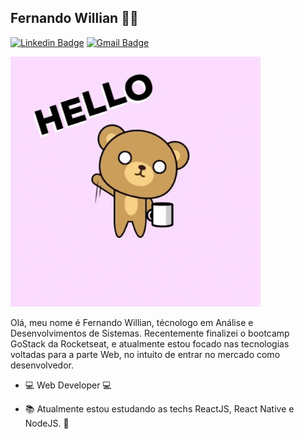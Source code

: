 ## Fernando Willian :man_technologist:

[![Linkedin Badge](https://img.shields.io/badge/-LinkedIn-blue?style=flat-square&logo=Linkedin&logoColor=white&link=https://www.linkedin.com/in/lucas-bittencourt/)](https://www.linkedin.com/in/fernando-willian/)
[![Gmail Badge](https://img.shields.io/badge/-Gmail-c14438?style=flat-square&logo=Gmail&logoColor=white&link=mailto:fwfernandowil6@gmail.com
)](mailto:fwfernandowil6@gmail.com
)

<img src="https://github.com/wilhoo/wilhoo/blob/master/Assets/hello_giphy.gif" style="width: 400px;" style="height: 20px;" >

Olá, meu nome é Fernando Willian, técnologo em Análise e Desenvolvimentos de Sistemas. Recentemente finalizei o bootcamp GoStack da Rocketseat, e atualmente estou focado nas tecnologias voltadas para a parte Web, no intuito de entrar no mercado como desenvolvedor.

- :computer: Web Developer :computer:

- :books: Atualmente estou estudando as techs ReactJS, React Native e NodeJS. :purple_heart:
